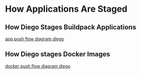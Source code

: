 # How Applications Are Staged

## How Diego Stages Buildpack Applications

[app push flow diagram diego](images/app_push_flow_diagram_diego.png)

## How Diego stages Docker Images

[docker push flow diagram diego](images/docker_push_flow_diagram_diego.png)


